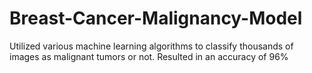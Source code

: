 # Breast-Cancer-Malignancy-Model
Utilized various machine learning algorithms to classify thousands of images as malignant tumors or not. Resulted in an accuracy of 96%
